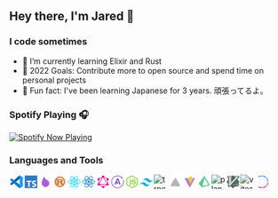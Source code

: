 ## Hey there, I'm Jared 👋

### I code sometimes

- 🌱 I’m currently learning Elixir and Rust
- 🥅 2022 Goals: Contribute more to open source and spend time on personal projects
- 🗻 Fun fact: I've been learning Japanese for 3 years. 頑張ってるよ。

### Spotify Playing 🎧

[<img src="https://jwyce-spotify.vercel.app/api/spotify-playing" alt="Spotify Now Playing" width="350" />](https://open.spotify.com/user/12169145527)

### Languages and Tools

[<img align="left" alt="vscode" height="26px" width="26px" src="https://github.com/vscode-icons/vscode-icons/raw/master/icons/file_type_vscode.svg" />][vscode]
[<img align="left" alt="typescript" height="26px" width="26px" src="https://github.com/vscode-icons/vscode-icons/raw/master/icons/file_type_typescript_official.svg" />][ts]
[<img align="left" alt="elixir" height="26px" width="26px" src="https://raw.githubusercontent.com/BeardedBear/bearded-icons/87232606252d2dba1dac3c86583c14d8c09b5574/icons/elixir.svg" />][elixir]
[<img align="left" alt="rust" height="26px" width="26px" src="https://raw.githubusercontent.com/BeardedBear/bearded-icons/87232606252d2dba1dac3c86583c14d8c09b5574/icons/rust.svg" />][rust]
[<img align="left" alt="react" height="26px" width="26px" src="https://github.com/vscode-icons/vscode-icons/raw/master/icons/file_type_reactjs.svg" />][react]
[<img align="left" alt="react native" height="26px" width="26px" src="https://github.com/vscode-icons/vscode-icons/raw/master/icons/file_type_reactts.svg" />][reactnative]
[<img align="left" alt="gql" height="26px" width="26px" src="https://github.com/vscode-icons/vscode-icons/raw/master/icons/file_type_graphql.svg" />][graphql]
[<img align="left" alt="apollo" height="26px" width="26px" src="https://raw.githubusercontent.com/PKief/vscode-material-icon-theme/eddd21641e769b1d4d8974834fb75166038b2e52/icons/apollo.svg" />][apollo]
[<img align="left" alt="node" height="26px" width="26px" src="https://github.com/vscode-icons/vscode-icons/raw/master/icons/file_type_node.svg" />][node]
[<img align="left" alt="tailwind" height="26px" width="26px" src="https://raw.githubusercontent.com/BeardedBear/bearded-icons/87232606252d2dba1dac3c86583c14d8c09b5574/icons/tailwind.svg" />][tailwind]
[<img align="left" alt="trpc" height="26px" width="26px" src="https://trpc.io/img/logo-no-text.svg" />][trpc]
[<img align="left" alt="vercel" height="26px" width="26px" src="https://raw.githubusercontent.com/BeardedBear/bearded-icons/87232606252d2dba1dac3c86583c14d8c09b5574/icons/vercel.svg" />][vercel]
[<img align="left" alt="vite" height="26px" width="26px" src="https://raw.githubusercontent.com/BeardedBear/bearded-icons/87232606252d2dba1dac3c86583c14d8c09b5574/icons/vite.svg" />][vite]
[<img align="left" alt="prisma" height="26px" width="26px" src="https://raw.githubusercontent.com/BeardedBear/bearded-icons/87232606252d2dba1dac3c86583c14d8c09b5574/icons/prisma.svg">][prisma]
[<img align="left" alt="planetscale" height="26px" width="26px" src="https://planetscale.com/favicon.svg" />][planetscale]
[<img align="left" alt="vim" height="26px" width="26px" src="https://github.com/vscode-icons/vscode-icons/raw/master/icons/file_type_vim.svg" />][vim]
[<img align="left" alt="vitest" height="26px" width="26px" src="https://vitest.dev/logo.svg" />][vitest]
[<img align="left" alt="turborepo" height="26px" width="26px" src="https://github.com/vscode-icons/vscode-icons/raw/master/icons/file_type_turbo.svg" />][turborepo]

[apollo]: https://www.apollographql.com/docs/
[vscode]: https://code.visualstudio.com/
[js]: https://developer.mozilla.org/en-US/docs/Web/JavaScript/A_re-introduction_to_JavaScript
[ts]: https://www.typescriptlang.org/
[react]: https://beta.reactjs.org/
[vim]: https://github.com/vim/vim
[graphql]: https://graphql.org/
[postgresql]: https://www.postgresql.org/
[node]: https://nodejs.org/en/docs/
[docker]: https://www.docker.com/
[nextjs]: https://nextjs.org/
[reactnative]: https://reactnative.dev/
[elixir]: https://elixirschool.com/en
[reactquery]: https://react-query.tanstack.com/
[rust]: https://doc.rust-lang.org/book/title-page.html
[tailwind]: https://tailwindcss.com/
[prisma]: https://www.prisma.io/
[planetscale]: https://planetscale.com/
[jest]: https://jestjs.io/
[turborepo]: https://turborepo.org/
[vercel]: https://vercel.com/home
[vite]: https://vitejs.dev/
[trpc]: https://trpc.io/
[vitest]: https://vitest.dev/
